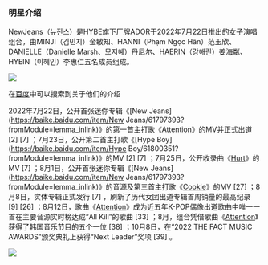 ### **明星介绍**

NewJeans（뉴진스）是HYBE旗下厂牌ADOR于2022年7月22日推出的女子演唱组合，由MINJI（김민지）金敏知、HANNI（Phạm Ngọc Hân）范玉欣、DANIELLE（Danielle Marsh、모지혜）丹尼尔、HAERIN（강해린）姜海粼、HYEIN（이혜인）李惠仁五名成员组成。

![](D:\桌面\明星介绍\images\one.png)

在[百度](https://baike.baidu.com/item/NewJeans/61757076?fr=aladdin)中可以搜索到关于他们的介绍

2022年7月22日，公开首张迷你专辑《[New Jeans](https://baike.baidu.com/item/New Jeans/61797393?fromModule=lemma_inlink)》的第一首主打歌《Attention》的MV并正式出道 [2] [7] ；7月23日，公开第二首主打歌《[Hype Boy](https://baike.baidu.com/item/Hype Boy/61800351?fromModule=lemma_inlink)》的MV [2] [7] ；7月25日，公开收录曲《[Hurt](https://baike.baidu.com/item/Hurt/61800606?fromModule=lemma_inlink)》的MV [7] ；8月1日，公开首张迷你专辑《[New Jeans](https://baike.baidu.com/item/New Jeans/61797393?fromModule=lemma_inlink)》的音源及第三首主打歌《[Cookie](https://baike.baidu.com/item/Cookie/61801336?fromModule=lemma_inlink)》的MV [27] ；8月8日，实体专辑正式发行 [7] ，刷新了历代女团出道专辑首周销量的最高纪录 [9] [26] ；8月12日，歌曲《[Attention](https://baike.baidu.com/item/Attention/61801054?fromModule=lemma_inlink)》成为近五年K-POP偶像出道歌曲中唯一一首在主要音源实时榜达成“All Kill”的歌曲 [33] ；8月，组合凭借歌曲《[Attention](https://baike.baidu.com/item/Attention/61801054?fromModule=lemma_inlink)》获得了韩国音乐节目的五个一位 [38] ；10月8日，在“2022 THE FACT MUSIC AWARDS”颁奖典礼上获得“Next Leader”奖项 [39] 。

![](D:\桌面\明星介绍\images\two.png)

